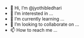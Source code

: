 - 👋 Hi, I’m @jyothibledhari
- 👀 I’m interested in ...
- 🌱 I’m currently learning ...
- 💞️ I’m looking to collaborate on ...
- 📫 How to reach me ...

<!---
jyothibledhari/jyothibledhari is a ✨ special ✨ repository because its `README.md` (this file) appears on your GitHub profile.
You can click the Preview link to take a look at your changes.
--->
